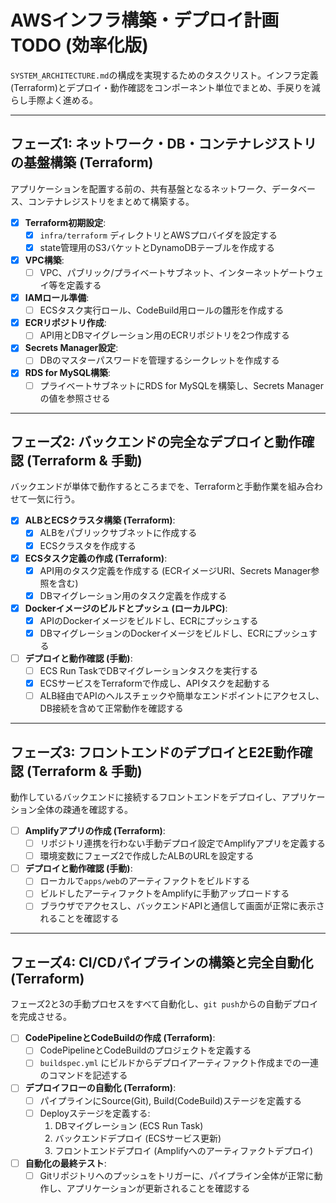 # AWSインフラ構築・デプロイ計画 TODO (効率化版)

`SYSTEM_ARCHITECTURE.md`の構成を実現するためのタスクリスト。インフラ定義(Terraform)とデプロイ・動作確認をコンポーネント単位でまとめ、手戻りを減らし手際よく進める。

---

## フェーズ1: ネットワーク・DB・コンテナレジストリの基盤構築 (Terraform)

アプリケーションを配置する前の、共有基盤となるネットワーク、データベース、コンテナレジストリをまとめて構築する。

- [x] **Terraform初期設定**:
    - [x] `infra/terraform` ディレクトリとAWSプロバイダを設定する
    - [x] state管理用のS3バケットとDynamoDBテーブルを作成する
- [x] **VPC構築**:
    - [ ] VPC、パブリック/プライベートサブネット、インターネットゲートウェイ等を定義する
- [x] **IAMロール準備**:
    - [ ] ECSタスク実行ロール、CodeBuild用ロールの雛形を作成する
- [x] **ECRリポジトリ作成**:
    - [ ] API用とDBマイグレーション用のECRリポジトリを2つ作成する
- [x] **Secrets Manager設定**:
    - [ ] DBのマスターパスワードを管理するシークレットを作成する
- [x] **RDS for MySQL構築**:
    - [ ] プライベートサブネットにRDS for MySQLを構築し、Secrets Managerの値を参照させる

---

## フェーズ2: バックエンドの完全なデプロイと動作確認 (Terraform & 手動)

バックエンドが単体で動作するところまでを、Terraformと手動作業を組み合わせて一気に行う。

- [x] **ALBとECSクラスタ構築 (Terraform)**:
    - [x] ALBをパブリックサブネットに作成する
    - [x] ECSクラスタを作成する
- [x] **ECSタスク定義の作成 (Terraform)**:
    - [x] API用のタスク定義を作成する (ECRイメージURI、Secrets Manager参照を含む)
    - [x] DBマイグレーション用のタスク定義を作成する
- [x] **Dockerイメージのビルドとプッシュ (ローカルPC)**:
    - [x] APIのDockerイメージをビルドし、ECRにプッシュする
    - [x] DBマイグレーションのDockerイメージをビルドし、ECRにプッシュする
- [ ] **デプロイと動作確認 (手動)**:
    - [ ] ECS Run TaskでDBマイグレーションタスクを実行する
    - [x] ECSサービスをTerraformで作成し、APIタスクを起動する
    - [ ] ALB経由でAPIのヘルスチェックや簡単なエンドポイントにアクセスし、DB接続を含めて正常動作を確認する

---

## フェーズ3: フロントエンドのデプロイとE2E動作確認 (Terraform & 手動)

動作しているバックエンドに接続するフロントエンドをデプロイし、アプリケーション全体の疎通を確認する。

- [ ] **Amplifyアプリの作成 (Terraform)**:
    - [ ] リポジトリ連携を行わない手動デプロイ設定でAmplifyアプリを定義する
    - [ ] 環境変数にフェーズ2で作成したALBのURLを設定する
- [ ] **デプロイと動作確認 (手動)**:
    - [ ] ローカルで`apps/web`のアーティファクトをビルドする
    - [ ] ビルドしたアーティファクトをAmplifyに手動アップロードする
    - [ ] ブラウザでアクセスし、バックエンドAPIと通信して画面が正常に表示されることを確認する

---

## フェーズ4: CI/CDパイプラインの構築と完全自動化 (Terraform)

フェーズ2と3の手動プロセスをすべて自動化し、`git push`からの自動デプロイを完成させる。

- [ ] **CodePipelineとCodeBuildの作成 (Terraform)**:
    - [ ] CodePipelineとCodeBuildのプロジェクトを定義する
    - [ ] `buildspec.yml` にビルドからデプロイアーティファクト作成までの一連のコマンドを記述する
- [ ] **デプロイフローの自動化 (Terraform)**:
    - [ ] パイプラインにSource(Git), Build(CodeBuild)ステージを定義する
    - [ ] Deployステージを定義する:
        1.  DBマイグレーション (ECS Run Task)
        2.  バックエンドデプロイ (ECSサービス更新)
        3.  フロントエンドデプロイ (Amplifyへのアーティファクトデプロイ)
- [ ] **自動化の最終テスト**:
    - [ ] Gitリポジトリへのプッシュをトリガーに、パイプライン全体が正常に動作し、アプリケーションが更新されることを確認する
